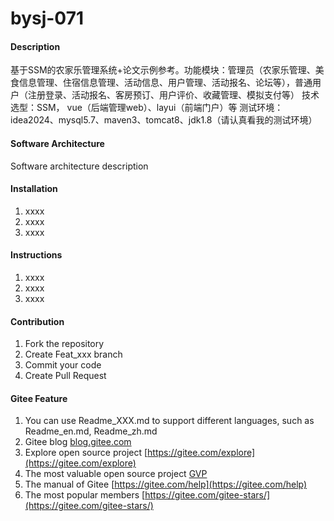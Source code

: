 # bysj-071

#### Description
基于SSM的农家乐管理系统+论文示例参考。功能模块：管理员（农家乐管理、美食信息管理、住宿信息管理、活动信息、用户管理、活动报名、论坛等），普通用户（注册登录、活动报名、客房预订、用户评价、收藏管理、模拟支付等）
技术选型：SSM， vue（后端管理web）、layui（前端门户）等
测试环境：idea2024、mysql5.7、maven3、tomcat8、jdk1.8（请认真看我的测试环境）

#### Software Architecture
Software architecture description

#### Installation

1.  xxxx
2.  xxxx
3.  xxxx

#### Instructions

1.  xxxx
2.  xxxx
3.  xxxx

#### Contribution

1.  Fork the repository
2.  Create Feat_xxx branch
3.  Commit your code
4.  Create Pull Request


#### Gitee Feature

1.  You can use Readme\_XXX.md to support different languages, such as Readme\_en.md, Readme\_zh.md
2.  Gitee blog [blog.gitee.com](https://blog.gitee.com)
3.  Explore open source project [https://gitee.com/explore](https://gitee.com/explore)
4.  The most valuable open source project [GVP](https://gitee.com/gvp)
5.  The manual of Gitee [https://gitee.com/help](https://gitee.com/help)
6.  The most popular members  [https://gitee.com/gitee-stars/](https://gitee.com/gitee-stars/)
